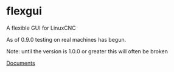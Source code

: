 # flexgui
A flexible GUI for LinuxCNC

As of 0.9.0 testing on real machines has begun. 

Note: until the version is 1.0.0 or greater this will often be broken

[Documents](https://gnipsel.com/linuxcnc/flexgui/index.html)
